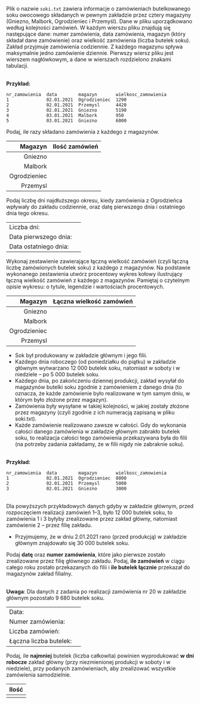 <TestProvider title="Sok">

Plik o nazwie `soki.txt` zawiera informacje o zamówieniach butelkowanego soku owocowego składanych w pewnym zakładzie przez cztery magazyny (Gniezno, Malbork, Ogrodzieniec i Przemyśl). Dane w pliku uporządkowano według kolejności zamówień. W każdym wierszu pliku znajdują się następujące dane: numer zamówienia, data zamówienia, magazyn (który składał dane zamówienie) oraz wielkość zamówienia (liczba butelek soku). Zakład przyjmuje zamówienia codziennie. Z każdego magazynu spływa maksymalnie jedno zamówienie dziennie. Pierwszy wiersz pliku jest wierszem nagłówkowym, a dane w wierszach rozdzielono znakami tabulacji.

\
**Przykład:**

```
nr_zamowienia  data        magazyn       wielkosc_zamowienia
1              02.01.2021  Ogrodzieniec  1290
2              02.01.2021  Przemysl      4420
3              02.01.2021  Gniezno       5190
4              03.01.2021  Malbork       950
5              03.01.2021  Gniezno       6000
```

  <DownloadBtn urls="soki.txt" />
</TestProvider>

<TestProvider pkt=1>

Podaj, ile razy składano zamówienia z każdego z magazynów.

|      Magazyn |      Ilość zamówień      |
| -----------: | :----------------------: |
|      Gniezno | <TestInput answer=152 /> |
|      Malbork | <TestInput answer=183 /> |
| Ogrodzieniec | <TestInput answer=222 /> |
|     Przemysl | <TestInput answer=198 /> |

  <AnswerBtn />
</TestProvider>

<TestProvider pkt=2>

Podaj liczbę dni najdłuższego okresu, kiedy zamówienia z Ogrodzieńca wpływały do zakładu codziennie, oraz datę pierwszego dnia i ostatniego dnia tego okresu.

|                       |                                                              |
| :-------------------- | ------------------------------------------------------------ |
| Liczba dni:           | <TestInput answer=8 />                                       |
| Data pierwszego dnia: | <TestInput answer="07.10.2021" placeholder="(dd.mm.rrrr)" /> |
| Data ostatniego dnia: | <TestInput answer="14.10.2021" placeholder="(dd.mm.rrrr)" /> |

  <AnswerBtn />
</TestProvider>

<TestProvider pkt=3>

Wykonaj zestawienie zawierające łączną wielkość zamówień (czyli łączną liczbę zamówionych butelek soku) z każdego z magazynów. Na podstawie wykonanego zestawienia utwórz procentowy wykres kołowy ilustrujący łączną wielkość zamówień z każdego z magazynów. Pamiętaj o czytelnym opisie wykresu: o tytule, legendzie i wartościach procentowych.

|      Magazyn |   Łączna wielkość zamówień   |
| -----------: | :--------------------------: |
|      Gniezno | <TestInput answer=819000 />  |
|      Malbork | <TestInput answer=944240 />  |
| Ogrodzieniec | <TestInput answer=1115560 /> |
|     Przemysl | <TestInput answer=1062920 /> |

  <AnswerBtn />
</TestProvider>

<InfoBox taskNums="5.4 5.5">

- Sok był produkowany w zakładzie głównym i jego filii.
- Każdego dnia roboczego (od poniedziałku do piątku) w zakładzie głównym wytwarzano 12 000 butelek soku, natomiast w soboty i w niedziele – po 5 000 butelek soku.
- Każdego dnia, po zakończeniu dziennej produkcji, zakład wysyłał do magazynów butelki soku zgodnie z zamówieniem z danego dnia (to oznacza, że każde zamówienie było realizowane w tym samym dniu, w którym było złożone przez magazyn).
- Zamówienia były wysyłane w takiej kolejności, w jakiej zostały złożone przez magazyny (czyli zgodnie z ich numeracją zapisaną w pliku soki.txt).
- Każde zamówienie realizowano zawsze w całości. Gdy do wykonania całości danego zamówienia w zakładzie głównym zabrakło butelek soku, to realizacja całości tego zamówienia przekazywana była do filii (na potrzeby zadania zakładamy, że w filii nigdy nie zabraknie soku).

\
**Przykład:**

```
nr_zamowienia  data        magazyn       wielkosc_zamowienia
1              02.01.2021  Ogrodzieniec  8000
2              02.01.2021  Przemysl      5000
3              02.01.2021  Gniezno       3000
```

\
Dla powyższych przykładowych danych gdyby w zakładzie głównym, przed rozpoczęciem realizacji zamówień 1–3, było 12 000 butelek soku, to zamówienia 1 i 3 byłyby zrealizowane przez zakład główny, natomiast zamówienie 2 – przez filię zakładu.

- Przyjmujemy, że w dniu 2.01.2021 rano (przed produkcją) w zakładzie głównym znajdowało się 30 000 butelek soku.

</InfoBox>

<TestProvider pkt=4>

Podaj **datę** oraz **numer zamówienia**, które jako pierwsze zostało zrealizowane przez filię głównego zakładu. Podaj, **ile zamówień** w ciągu całego roku zostało przekazanych do filii i **ile butelek łącznie** przekazał do magazynów zakład filialny.

\
**Uwaga**: Dla danych z zadania po realizacji zamówienia nr 20 w zakładzie głównym pozostało 9 680 butelek soku.

|                        |                                                              |
| :--------------------- | ------------------------------------------------------------ |
| Data:                  | <TestInput answer="19.03.2021" placeholder="(dd.mm.rrrr)" /> |
| Numer zamówienia:      | <TestInput answer=154 />                                     |
| Liczba zamówień:       | <TestInput answer=37 />                                      |
| Łączna liczba butelek: | <TestInput answer=285230 />                                  |

  <AnswerBtn />
</TestProvider>

<TestProvider pkt=2>

Podaj, ile **najmniej** butelek (liczba całkowita) powinien wyprodukować **w dni robocze** zakład główny (przy niezmienionej produkcji w soboty i w niedziele), przy podanych zamówieniach, aby zrealizować wszystkie zamówienia samodzielnie.

|           Ilość            |
| :------------------------: |
| <TestInput answer=13179 /> |

  <AnswerBtn />
</TestProvider>
